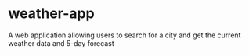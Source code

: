 # weather-app
A web application allowing users to search for a city and get the current weather data and 5-day forecast

